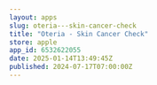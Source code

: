 ```yaml
---
layout: apps
slug: oteria---skin-cancer-check
title: "Oteria - Skin Cancer Check"
store: apple
app_id: 6532622055
date: 2025-01-14T13:49:45Z
published: 2024-07-17T07:00:00Z
---
```

